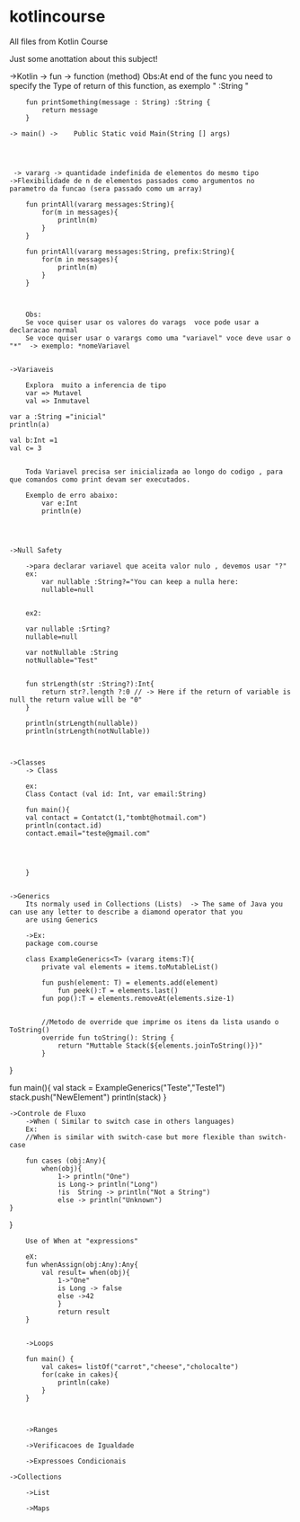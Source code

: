 # kotlincourse
All files from Kotlin Course

Just some anottation about this subject!


->Kotlin 
	-> fun -> 	function (method)
	Obs:At end of the func you need to specify the Type of return of this function, as exemplo " :String "

		fun printSomething(message : String) :String {
			return message
		}
	
 	-> main() -> 	Public Static void Main(String [] args) 
 	
 	
 	
 	
	 -> vararg -> quantidade indefinida de elementos do mesmo tipo
	->Flexibilidade de n de elementos passados como argumentos no parametro da funcao (sera passado como um array)

		fun printAll(vararg messages:String){
 			for(m in messages){
 				println(m)
 			}
 		}
 		
 		fun printAll(vararg messages:String, prefix:String){
 			for(m in messages){
 				println(m)
 			}
 		}
 		
 		
 		
 		Obs:
		Se voce quiser usar os valores do varags  voce pode usar a declaracao normal
		Se voce quiser usar o varargs como uma "variavel" voce deve usar o "*"  -> exemplo: *nomeVariavel 
		
		
	->Variaveis
		
		Explora  muito a inferencia de tipo
		var => Mutavel
		val => Inmutavel	
	
	var a :String ="inicial"
	println(a)
	
	val b:Int =1
	val c= 3
	
	
		Toda Variavel precisa ser inicializada ao longo do codigo , para que comandos como print devam ser executados. 
		
		Exemplo de erro abaixo:
			var e:Int 
			println(e)
		
	
		
		
	->Null Safety
	
		->para declarar variavel que aceita valor nulo , devemos usar "?"
		ex:
			var nullable :String?="You can keep a nulla here:
			nullable=null
			
			
		ex2:
		
		var nullable :Srting?
		nullable=null
		
		var notNullable :String
		notNullable="Test"
		
		
		fun strLength(str :String?):Int{
			return str?.length ?:0 // -> Here if the return of variable is null the return value will be "0"
		} 	
		
		println(strLength(nullable))
		println(strLength(notNullable))
		
		
		
	->Classes
		-> Class
		
		ex:
		Class Contact (val id: Int, var email:String)
		
		fun main(){
		val contact = Contatct(1,"tombt@hotmail.com")
		println(contact.id)
		contact.email="teste@gmail.com"
		
		
		
		
		}
		

 	->Generics
 		Its normaly used in Collections (Lists)  -> The same of Java you can use any letter to describe a diamond operator that you 
 		are using Generics
 		
 		->Ex:
 		package com.course

		class ExampleGenerics<T> (vararg items:T){
		    private val elements = items.toMutableList()

		    fun push(element: T) = elements.add(element)
    		    fun peek():T = elements.last()
		    fun pop():T = elements.removeAt(elements.size-1)


		    //Metodo de override que imprime os itens da lista usando o ToString()
		    override fun toString(): String {
	            return "Muttable Stack(${elements.joinToString()})"
    		}

}

fun main(){
    val stack = ExampleGenerics("Teste","Teste1")
    stack.push("NewElement")
    println(stack)
}
 		
 		
 		
 	->Controle de Fluxo
 		->When ( Similar to switch case in others languages)
 		Ex:
 		//When is similar with switch-case but more flexible than switch-case
 	
		fun cases (obj:Any){
		    when(obj){
        		1-> println("One")
        		is Long-> println("Long")
        		!is  String -> println("Not a String")
        		else -> println("Unknown")
    }
}
		
		
		Use of When at "expressions"
		
		eX:
		fun whenAssign(obj:Any):Any{
		    val result= when(obj){
        		1->"One"
        		is Long -> false
        		else ->42
    			}
    			return result
		}	
		
		 		
 		->Loops
 		
 		fun main() {
		    val cakes= listOf("carrot","cheese","cholocalte")
		    for(cake in cakes){
		        println(cake)
		    }
		}
 		
 		
 		
 		->Ranges
 		
 		->Verificacoes de Igualdade
 		
 		->Expressoes Condicionais
 		
 	->Collections
 	
 		->List
 		
 		->Maps
 		
 		
 		
 		
 		

